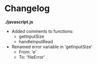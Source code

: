 # Changelog

**./javascript.js**
* Added comments to functions:
	* getInputSize
	* handleInputRead
* Renamed error variable in 'getInputSize'
	* From: 'e'
	* To: 'fileError'
